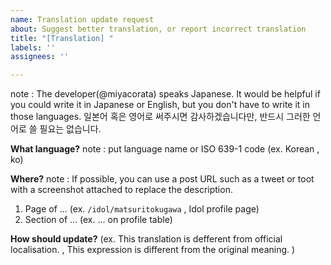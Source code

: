 ```yaml
---
name: Translation update request
about: Suggest better translation, or report incorrect translation
title: "[Translation] "
labels: ''
assignees: ''

---
```


note : The developer(@miyacorata) speaks Japanese.
It would be helpful if you could write it in Japanese or English, but you don't have to write it in those languages.
일본어 혹은 영어로 써주시면 감사하겠습니다만, 반드시 그러한 언어로 쓸 필요는 없습니다.

**What language?**
note : put language name or ISO 639-1 code (ex. Korean , ko)

**Where?**
note : If possible, you can use a post URL such as a tweet or toot with a screenshot attached to replace the description.

1. Page of ... (ex. `/idol/matsuritokugawa` , Idol profile page)
1. Section of ... (ex. ... on profile table)

**How should update?**
(ex. This translation is defferent from official localisation. , This expression is different from the original meaning. )
